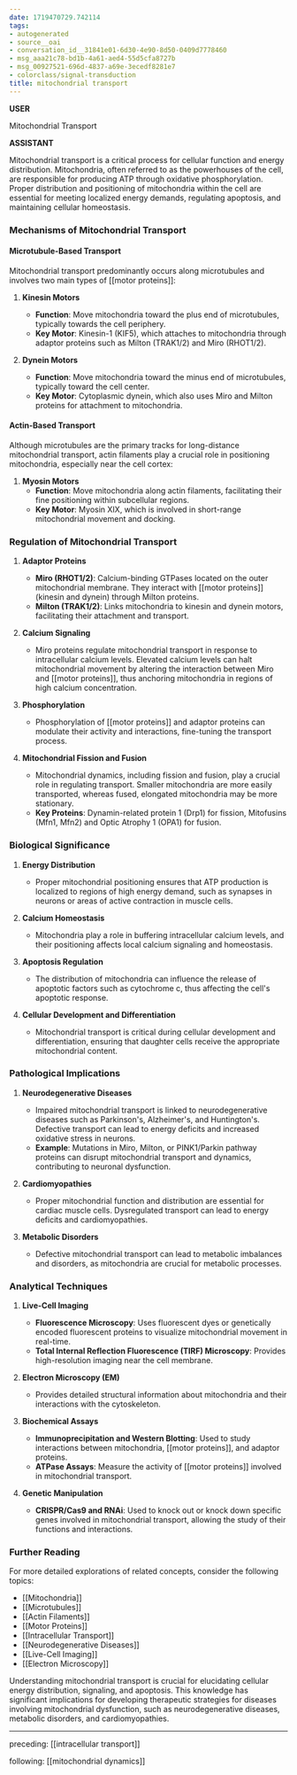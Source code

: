 ```yaml
---
date: 1719470729.742114
tags:
- autogenerated
- source__oai
- conversation_id__31841e01-6d30-4e90-8d50-0409d7778460
- msg_aaa21c78-bd1b-4a61-aed4-55d5cfa8727b
- msg_00927521-696d-4837-a69e-3ecedf8281e7
- colorclass/signal-transduction
title: mitochondrial transport
---
```


**USER**

Mitochondrial Transport


**ASSISTANT**

Mitochondrial transport is a critical process for cellular function and energy distribution. Mitochondria, often referred to as the powerhouses of the cell, are responsible for producing ATP through oxidative phosphorylation. Proper distribution and positioning of mitochondria within the cell are essential for meeting localized energy demands, regulating apoptosis, and maintaining cellular homeostasis.

### Mechanisms of Mitochondrial Transport

#### Microtubule-Based Transport

Mitochondrial transport predominantly occurs along microtubules and involves two main types of [[motor proteins]]:

1. **Kinesin Motors**
   - **Function**: Move mitochondria toward the plus end of microtubules, typically towards the cell periphery.
   - **Key Motor**: Kinesin-1 (KIF5), which attaches to mitochondria through adaptor proteins such as Milton (TRAK1/2) and Miro (RHOT1/2).

2. **Dynein Motors**
   - **Function**: Move mitochondria toward the minus end of microtubules, typically toward the cell center.
   - **Key Motor**: Cytoplasmic dynein, which also uses Miro and Milton proteins for attachment to mitochondria.

#### Actin-Based Transport

Although microtubules are the primary tracks for long-distance mitochondrial transport, actin filaments play a crucial role in positioning mitochondria, especially near the cell cortex:

1. **Myosin Motors**
   - **Function**: Move mitochondria along actin filaments, facilitating their fine positioning within subcellular regions.
   - **Key Motor**: Myosin XIX, which is involved in short-range mitochondrial movement and docking.

### Regulation of Mitochondrial Transport

1. **Adaptor Proteins**
   - **Miro (RHOT1/2)**: Calcium-binding GTPases located on the outer mitochondrial membrane. They interact with [[motor proteins]] (kinesin and dynein) through Milton proteins.
   - **Milton (TRAK1/2)**: Links mitochondria to kinesin and dynein motors, facilitating their attachment and transport.

2. **Calcium Signaling**
   - Miro proteins regulate mitochondrial transport in response to intracellular calcium levels. Elevated calcium levels can halt mitochondrial movement by altering the interaction between Miro and [[motor proteins]], thus anchoring mitochondria in regions of high calcium concentration.

3. **Phosphorylation**
   - Phosphorylation of [[motor proteins]] and adaptor proteins can modulate their activity and interactions, fine-tuning the transport process.

4. **Mitochondrial Fission and Fusion**
   - Mitochondrial dynamics, including fission and fusion, play a crucial role in regulating transport. Smaller mitochondria are more easily transported, whereas fused, elongated mitochondria may be more stationary.
   - **Key Proteins**: Dynamin-related protein 1 (Drp1) for fission, Mitofusins (Mfn1, Mfn2) and Optic Atrophy 1 (OPA1) for fusion.

### Biological Significance

1. **Energy Distribution**
   - Proper mitochondrial positioning ensures that ATP production is localized to regions of high energy demand, such as synapses in neurons or areas of active contraction in muscle cells.

2. **Calcium Homeostasis**
   - Mitochondria play a role in buffering intracellular calcium levels, and their positioning affects local calcium signaling and homeostasis.

3. **Apoptosis Regulation**
   - The distribution of mitochondria can influence the release of apoptotic factors such as cytochrome c, thus affecting the cell's apoptotic response.

4. **Cellular Development and Differentiation**
   - Mitochondrial transport is critical during cellular development and differentiation, ensuring that daughter cells receive the appropriate mitochondrial content.

### Pathological Implications

1. **Neurodegenerative Diseases**
   - Impaired mitochondrial transport is linked to neurodegenerative diseases such as Parkinson's, Alzheimer's, and Huntington's. Defective transport can lead to energy deficits and increased oxidative stress in neurons.
   - **Example**: Mutations in Miro, Milton, or PINK1/Parkin pathway proteins can disrupt mitochondrial transport and dynamics, contributing to neuronal dysfunction.

2. **Cardiomyopathies**
   - Proper mitochondrial function and distribution are essential for cardiac muscle cells. Dysregulated transport can lead to energy deficits and cardiomyopathies.

3. **Metabolic Disorders**
   - Defective mitochondrial transport can lead to metabolic imbalances and disorders, as mitochondria are crucial for metabolic processes.

### Analytical Techniques

1. **Live-Cell Imaging**
   - **Fluorescence Microscopy**: Uses fluorescent dyes or genetically encoded fluorescent proteins to visualize mitochondrial movement in real-time.
   - **Total Internal Reflection Fluorescence (TIRF) Microscopy**: Provides high-resolution imaging near the cell membrane.

2. **Electron Microscopy (EM)**
   - Provides detailed structural information about mitochondria and their interactions with the cytoskeleton.

3. **Biochemical Assays**
   - **Immunoprecipitation and Western Blotting**: Used to study interactions between mitochondria, [[motor proteins]], and adaptor proteins.
   - **ATPase Assays**: Measure the activity of [[motor proteins]] involved in mitochondrial transport.

4. **Genetic Manipulation**
   - **CRISPR/Cas9 and RNAi**: Used to knock out or knock down specific genes involved in mitochondrial transport, allowing the study of their functions and interactions.

### Further Reading

For more detailed explorations of related concepts, consider the following topics:
- [[Mitochondria]]
- [[Microtubules]]
- [[Actin Filaments]]
- [[Motor Proteins]]
- [[Intracellular Transport]]
- [[Neurodegenerative Diseases]]
- [[Live-Cell Imaging]]
- [[Electron Microscopy]]

Understanding mitochondrial transport is crucial for elucidating cellular energy distribution, signaling, and apoptosis. This knowledge has significant implications for developing therapeutic strategies for diseases involving mitochondrial dysfunction, such as neurodegenerative diseases, metabolic disorders, and cardiomyopathies.


---

preceding: [[intracellular transport]]  


following: [[mitochondrial dynamics]]